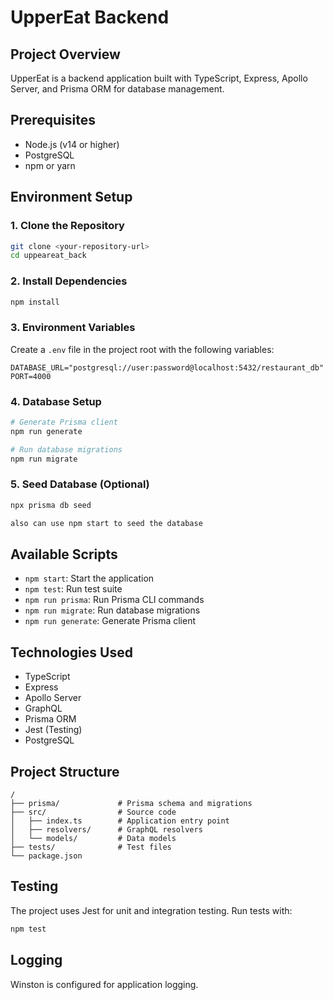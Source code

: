 # UpperEat Backend

## Project Overview
UpperEat is a backend application built with TypeScript, Express, Apollo Server, and Prisma ORM for database management.

## Prerequisites
- Node.js (v14 or higher)
- PostgreSQL
- npm or yarn

## Environment Setup

### 1. Clone the Repository
```bash
git clone <your-repository-url>
cd uppeareat_back
```

### 2. Install Dependencies
```bash
npm install
```

### 3. Environment Variables
Create a `.env` file in the project root with the following variables:
```
DATABASE_URL="postgresql://user:password@localhost:5432/restaurant_db"
PORT=4000
```

### 4. Database Setup
```bash
# Generate Prisma client
npm run generate

# Run database migrations
npm run migrate
```

### 5. Seed Database (Optional)
```bash
npx prisma db seed 

also can use npm start to seed the database
```

## Available Scripts
- `npm start`: Start the application
- `npm test`: Run test suite
- `npm run prisma`: Run Prisma CLI commands
- `npm run migrate`: Run database migrations
- `npm run generate`: Generate Prisma client

## Technologies Used
- TypeScript
- Express
- Apollo Server
- GraphQL
- Prisma ORM
- Jest (Testing)
- PostgreSQL

## Project Structure
```
/
├── prisma/             # Prisma schema and migrations
├── src/                # Source code
│   ├── index.ts        # Application entry point
│   ├── resolvers/      # GraphQL resolvers
│   └── models/         # Data models
├── tests/              # Test files
└── package.json
```

## Testing
The project uses Jest for unit and integration testing. Run tests with:
```bash
npm test
```

## Logging
Winston is configured for application logging.

